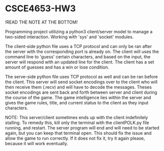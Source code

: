 # CSCE4653-HW3
!READ THE NOTE AT THE BOTTOM!

Programming project utilizing a python3 client/server model to manage 
a two-sided interaction. Working with 'sys' and 'socket' modules.

The client-side python file uses a TCP protocol and can only be ran after the server with the corresponding port
is already on. The client will uses the command line to 'guess' certain characters, and based on the input, the server
will respond with an updated line for the client. The client has a set amount of guesses and has a win or lose condition.

The serve-side python file uses TCP protocol as well and can be ran before the client. This server will send socket encodings
over to the client who will then receive them (.recv) and will have to decode the messages. Theses socket encodings are sent
back and forth between server and client during the course of the game. The game intelligence lies within the server and gives
the game rules, title, and current status to the client as they input characters.

NOTE: This server/client sometimes ends up with the client indefinitely stalling. To remedy this, kill only the terminal with the
clientPOLK.py file running, and restart. The server program will end and will need to be started again, but you can keep that terminal
open. This should fix the issue and allow the game to run correctly. If it does not fix it, try it again please, because it will work eventually.
